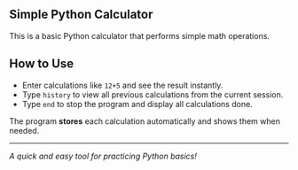 ##  Simple Python Calculator

This is a basic Python calculator that performs simple math operations.

##  How to Use

-  Enter calculations like `12+5` and see the result instantly.
-  Type `history` to view all previous calculations from the current session.
-  Type `end` to stop the program and display all calculations done.

The program **stores** each calculation automatically and shows them when needed.

---

 *A quick and easy tool for practicing Python basics!*
